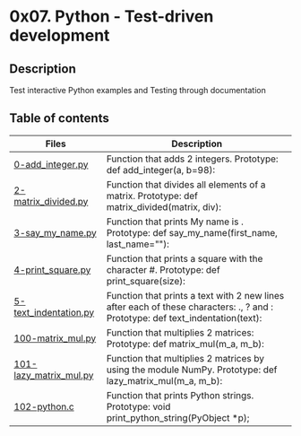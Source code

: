 # 0x07. Python - Test-driven development
## Description
Test interactive Python examples and Testing through documentation

## Table of contents
| Files |	Description |
| ----- |  ------ |
|[0-add_integer.py](https://github.com/254Kiswer/alx-higher_level_programming/blob/master/0x07-python-test_driven_development/0-add_integer.py) | Function that adds 2 integers. Prototype: def add_integer(a, b=98): |
|[2-matrix_divided.py](https://github.com/254Kiswer/alx-higher_level_programming/blob/master/0x07-python-test_driven_development/2-matrix_divided.py) |	Function that divides all elements of a matrix. Prototype: def matrix_divided(matrix, div): |
|[3-say_my_name.py](https://github.com/254Kiswer/alx-higher_level_programming/blob/master/0x07-python-test_driven_development/3-say_my_name.py) |	Function that prints My name is . Prototype: def say_my_name(first_name, last_name=""): |
|[4-print_square.py](https://github.com/254Kiswer/alx-higher_level_programming/blob/master/0x07-python-test_driven_development/4-print_square.py) |	Function that prints a square with the character #. Prototype: def print_square(size): |
|[5-text_indentation.py](https://github.com/254Kiswer/alx-higher_level_programming/blob/master/0x07-python-test_driven_development/5-text_indentation.py) |	Function that prints a text with 2 new lines after each of these characters: ., ? and : Prototype: def text_indentation(text): |
|[100-matrix_mul.py](https://github.com/254Kiswer/alx-higher_level_programming/blob/master/0x07-python-test_driven_development/100-matrix_mul.py) |	Function that multiplies 2 matrices: Prototype: def matrix_mul(m_a, m_b): |
|[101-lazy_matrix_mul.py](https://github.com/254Kiswer/alx-higher_level_programming/blob/master/0x07-python-test_driven_development/101-lazy_matrix_mul.py) |Function that multiplies 2 matrices by using the module NumPy. Prototype: def lazy_matrix_mul(m_a, m_b): |
|[102-python.c](https://github.com/254Kiswer/alx-higher_level_programming/blob/master/0x07-python-test_driven_development/102-python.c) |	Function that prints Python strings. Prototype: void print_python_string(PyObject *p); |
